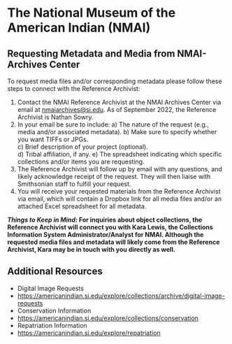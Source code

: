# The National Museum of the American Indian (NMAI) 

## Requesting Metadata and Media from NMAI-Archives Center  

To request media files and/or corresponding metadata please follow these steps to connect with the Reference Archivist:  
1) Contact the NMAI Reference Archivist at the NMAI Archives Center via email at nmaiarchives@si.edu. As of September 2022, the Reference Archivist is Nathan Sowry. 
2) In your email be sure to include: 
 a) The nature of the request (e.g., media and/or associated metadata). 
 b) Make sure to specify whether you want TIFFs or JPGs.  
 c) Brief description of your project (optional).  
 d) Tribal affiliation, if any. 
 e) The spreadsheet indicating which specific collections and/or items you are requesting. 
3) The Reference Archivist will follow up by email with any questions, and likely acknowledge receipt of the request. They will then liaise with Smithsonian staff to fulfill your request. 
4) You will receive your requested materials from the Reference Archivist via email, which will contain a Dropbox link for all media files and/or an attached Excel spreadsheet for all metadata. 


<strong><em>Things to Keep in Mind:</em> For inquiries about object collections, the Reference Archivist will connect you with Kara Lewis, the Collections Information System Administrator/Analyst for NMAI. Although the requested media files and metadata will likely come from the Reference Archivist, Kara may be in touch with you directly as well.</strong>  


## Additional Resources 
- Digital Image Requests  
 - https://americanindian.si.edu/explore/collections/archive/digital-image-requests  
- Conservation Information  
 - https://americanindian.si.edu/explore/collections/conservation  
- Repatriation Information 
 - https://americanindian.si.edu/explore/repatriation 
